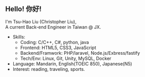 Hello! 你好!
---
I'm Tsu-Hao Liu (Christopher Liu),</br>
A current Back-end Engineer in Taiwan @ JX.

- Skills: 
    - Coding: C/C++, C#, python, java
    - Frontend: HTML5, CSS3, JavaScript
    - Backend/Framwork: PHP/laravel, Node.js/Exbress/fastify
    - Tech/Env: Linux, Git, Unity, MySQL, Docker
- Language: Mandarin, English(TOEIC 850), Japanese(N5) 
- Interest: reading, traveling, sports.
